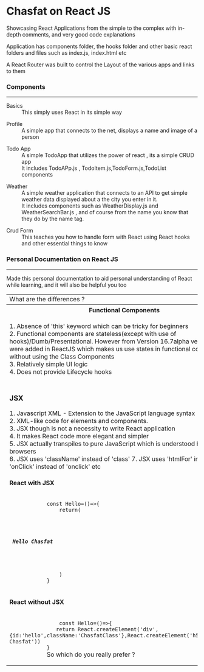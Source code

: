 <h1> Chasfat on React JS </h1>
<p>
Showcasing React Applications from the simple to the complex  with in-depth comments, and very good code explanations
</p>
<div>
<p> Application has components folder, the hooks folder and other basic react folders and files such as index.js, index.html etc </p>
<p> A React Router was built to control the Layout of the various apps and links to them </p>

</div>

<div>
    <h3>Components </h3><hr/>
    <dl>
    <dt> Basics </dt>
    <dd>
    This simply uses React in its simple way
     </dd>
    </dl>
    <dl>
    <dt> Profile </dt>
    <dd>
        A simple app that connects to the net, displays a name and image of a person 
     </dd>
    </dl>
     <dl>
    <dt> Todo App </dt>
    <dd>
   A simple TodoApp that utilizes the power of react , its a simple CRUD app
   <br/> It includes TodoAPp.js , TodoItem.js,TodoForm.js,TodoList components
     </dd>
    </dl>
    <dl>
    <dt> Weather  </dt>
    <dd>
   A simple weather application that connects to an API to get simple weather data displayed about  a the city you enter in it.<br/>
   It includes components such as WeatherDisplay.js and WeatherSearchBar.js , and of course from the name you know that they do by the name tag.
     </dd>
    </dl>
    <dl>
    <dt> Crud Form </dt>
    <dd>
    This teaches you how to handle form with React using React hooks and other essential things to know 
     </dd>
    </dl>
    
    
</div>
<div>
<h3> Personal Documentation on React JS </h3>
<hr/>
<p> Made this personal documentation to aid personal understanding of React while learning, and it will also be helpful you too </p>
<table>
    <tr>
        <td> What are the differences ? </td>
    </tr>
    <tr>
            <th>Functional Components </th>
            <th>Class Components </th>
    </tr>
    <tr>
        <td> 
            <p> 1. Absence of 'this' keyword which can be tricky for beginners <br/>
            2. Functional components are stateless(except with use of hooks)/Dumb/Presentational. However from Version 16.7alpha version, Hooks were added in ReactJS which makes us use states in functional components without using the Class Components  <br/>
            3. Relatively simple UI logic <br/>
            4. Does not provide Lifecycle hooks <br/>
            </p>
        </td>
        <td> 
            <p>
                1. More feature rich <br/>
                2. Stateful/Smart/Container <br/>
                3. Has Complex UI logic <br/>
                4. Provides lifecycle hooks eg ComponentDidUpdate,ComponentDidMount etc <br/>
            </p>
        </td>
    </tr>
    <tr>
        <td>
        <h3> JSX </h3>
        <p>
            1. Javascript XML - Extension to the JavaScript language syntax <br/>
            2. XML-like code for elements and components. <br/>
            3. JSX though is not a necessity to write React application <br/>
            4. It makes React code more elegant and simpler <br/>
            5. JSX actually transpiles to pure JavaScript which is understood by the browsers <br/>
            6. JSX uses 'className' instead of 'class'
            7. JSX uses 'htmlFor' instead of 'for'; 'onClick' instead of 'onclick' etc 
        </p>
        <p>
       <h4> React with JSX </h4>
            <code>
            const Hello=()=>{
                return(
                    <div className='ChasfatClass'>
                    <h5> Hello Chasfat </h5>
                    </div>
                )
            }
            </code>
            <h4> React without JSX </h4>
            <code>
                const Hello=()=>{
               return React.createElement('div',{id:'hello',className:'ChasfatClass'},React.createElement('h5',null,'Hello Chasfat'))
            }
            </code>
            So which do you really prefer ?
        </p>
        </td>
    </tr>
    <tr>
    </tr>

</table>
</div>
